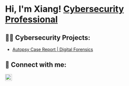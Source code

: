 <h1>Hi, I'm Xiang! <a href="https://www.linkedin.com/in/xiangliuprofile">Cybersecurity Professional</a></h1>

<h2>👨‍💻 Cybersecurity Projects:</h2>

  - [Autopsy Case Report | Digital Forensics](https://github.com/XiangLiugithub/autopsycaseReport)


<h2> 🤳 Connect with me:</h2>

[<img align="left" alt="XiangLiu | LinkedIn" width="22px" src="https://cdn.jsdelivr.net/npm/simple-icons@v3/icons/linkedin.svg" />][linkedin]

[linkedin]: https://www.linkedin.com/in/xiangliuprofile

<!--
**XiangLiugithub/XiangLiugithub** is a ✨ _special_ ✨ repository because its `README.md` (this file) appears on your GitHub profile.

Here are some ideas to get you started:

- 🔭 I’m currently working on ...
- 🌱 I’m currently learning ...
- 👯 I’m looking to collaborate on ...
- 🤔 I’m looking for help with ...
- 💬 Ask me about ...
- 📫 How to reach me: ...
- 😄 Pronouns: ...
- ⚡ Fun fact: ...
-->
